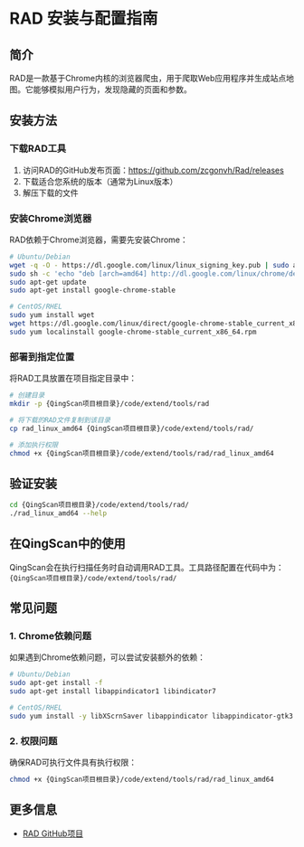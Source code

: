 # RAD 安装与配置指南

## 简介

RAD是一款基于Chrome内核的浏览器爬虫，用于爬取Web应用程序并生成站点地图。它能够模拟用户行为，发现隐藏的页面和参数。

## 安装方法

### 下载RAD工具

1. 访问RAD的GitHub发布页面：https://github.com/zcgonvh/Rad/releases
2. 下载适合您系统的版本（通常为Linux版本）
3. 解压下载的文件

### 安装Chrome浏览器

RAD依赖于Chrome浏览器，需要先安装Chrome：

```bash
# Ubuntu/Debian
wget -q -O - https://dl.google.com/linux/linux_signing_key.pub | sudo apt-key add -
sudo sh -c 'echo "deb [arch=amd64] http://dl.google.com/linux/chrome/deb/ stable main" >> /etc/apt/sources.list.d/google-chrome.list'
sudo apt-get update
sudo apt-get install google-chrome-stable

# CentOS/RHEL
sudo yum install wget
wget https://dl.google.com/linux/direct/google-chrome-stable_current_x86_64.rpm
sudo yum localinstall google-chrome-stable_current_x86_64.rpm
```

### 部署到指定位置

将RAD工具放置在项目指定目录中：

```bash
# 创建目录
mkdir -p {QingScan项目根目录}/code/extend/tools/rad

# 将下载的RAD文件复制到该目录
cp rad_linux_amd64 {QingScan项目根目录}/code/extend/tools/rad/

# 添加执行权限
chmod +x {QingScan项目根目录}/code/extend/tools/rad/rad_linux_amd64
```

## 验证安装

```bash
cd {QingScan项目根目录}/code/extend/tools/rad/
./rad_linux_amd64 --help
```

## 在QingScan中的使用

QingScan会在执行扫描任务时自动调用RAD工具。工具路径配置在代码中为：
`{QingScan项目根目录}/code/extend/tools/rad/`

## 常见问题

### 1. Chrome依赖问题

如果遇到Chrome依赖问题，可以尝试安装额外的依赖：

```bash
# Ubuntu/Debian
sudo apt-get install -f
sudo apt-get install libappindicator1 libindicator7

# CentOS/RHEL
sudo yum install -y libXScrnSaver libappindicator libappindicator-gtk3
```

### 2. 权限问题

确保RAD可执行文件具有执行权限：

```bash
chmod +x {QingScan项目根目录}/code/extend/tools/rad/rad_linux_amd64
```

## 更多信息

- [RAD GitHub项目](https://github.com/zcgonvh/Rad)